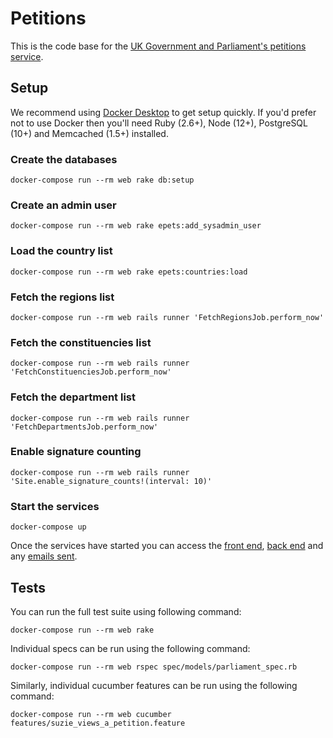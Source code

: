 # Petitions

This is the code base for the [UK Government and Parliament's petitions service][1].

## Setup

We recommend using [Docker Desktop][2] to get setup quickly. If you'd prefer not to use Docker then you'll need Ruby (2.6+), Node (12+), PostgreSQL (10+) and Memcached (1.5+) installed.

### Create the databases

```
docker-compose run --rm web rake db:setup
```

### Create an admin user

```
docker-compose run --rm web rake epets:add_sysadmin_user
```

### Load the country list

```
docker-compose run --rm web rake epets:countries:load
```

### Fetch the regions list

```
docker-compose run --rm web rails runner 'FetchRegionsJob.perform_now'
```

### Fetch the constituencies list

```
docker-compose run --rm web rails runner 'FetchConstituenciesJob.perform_now'
```

### Fetch the department list

```
docker-compose run --rm web rails runner 'FetchDepartmentsJob.perform_now'
```

### Enable signature counting

```
docker-compose run --rm web rails runner 'Site.enable_signature_counts!(interval: 10)'
```

### Start the services

```
docker-compose up
```

Once the services have started you can access the [front end][3], [back end][4] and any [emails sent][5].

## Tests

You can run the full test suite using following command:

```
docker-compose run --rm web rake
```

Individual specs can be run using the following command:

```
docker-compose run --rm web rspec spec/models/parliament_spec.rb
```

Similarly, individual cucumber features can be run using the following command:

```
docker-compose run --rm web cucumber features/suzie_views_a_petition.feature
```

[1]: https://petition.parliament.uk
[2]: https://www.docker.com/products/docker-desktop
[3]: http://localhost:3000/
[4]: http://localhost:3000/admin
[5]: http://localhost:1080/
